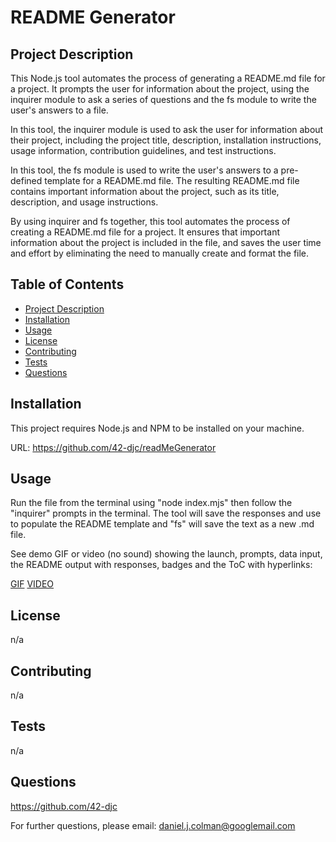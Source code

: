 # README Generator

## Project Description

This Node.js tool automates the process of generating a README.md file for a project. It prompts the user for information about the project, using the inquirer module to ask a series of questions and the fs module to write the user's answers to a file.

In this tool, the inquirer module is used to ask the user for information about their project, including the project title, description, installation instructions, usage information, contribution guidelines, and test instructions.

In this tool, the fs module is used to write the user's answers to a pre-defined template for a README.md file. The resulting README.md file contains important information about the project, such as its title, description, and usage instructions.

By using inquirer and fs together, this tool automates the process of creating a README.md file for a project. It ensures that important information about the project is included in the file, and saves the user time and effort by eliminating the need to manually create and format the file.

## Table of Contents

* [Project Description](#project-description)
* [Installation](#installation)
* [Usage](#usage)
* [License](#license)
* [Contributing](#contributing)
* [Tests](#tests)
* [Questions](#questions)

## Installation

This project requires Node.js and NPM to be installed on your machine. 

URL: https://github.com/42-djc/readMeGenerator

## Usage

Run the file from the terminal using "node index.mjs" then follow the "inquirer" prompts in the terminal.  The tool will save the responses and use to populate the README template and "fs" will save the text as a new .md file.

See demo GIF or video (no sound) showing the launch, prompts, data input, the README output with responses, badges and the ToC with hyperlinks:

[GIF](./demo.gif)
[VIDEO](./demo.mp4)

## License

n/a

## Contributing

n/a

## Tests

n/a

## Questions

https://github.com/42-djc

For further questions, please email: daniel.j.colman@googlemail.com


